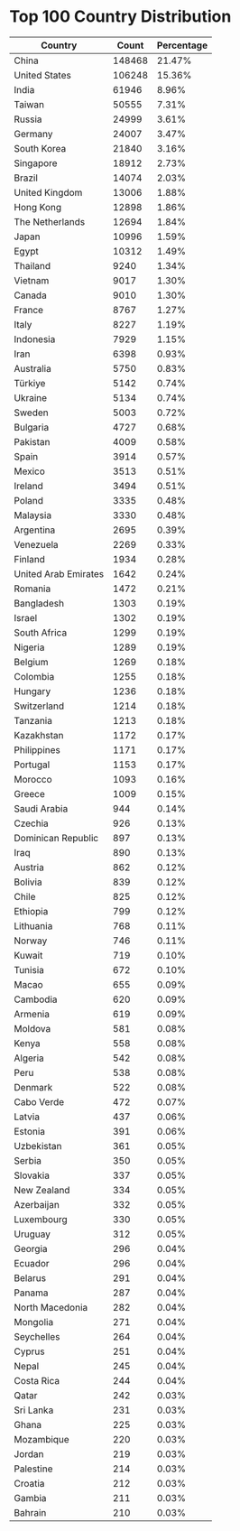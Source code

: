 # Top 100 Country Distribution
| Country | Count | Percentage |
|----|----|----|
| China | 148468 | 21.47% |
| United States | 106248 | 15.36% |
| India | 61946 | 8.96% |
| Taiwan | 50555 | 7.31% |
| Russia | 24999 | 3.61% |
| Germany | 24007 | 3.47% |
| South Korea | 21840 | 3.16% |
| Singapore | 18912 | 2.73% |
| Brazil | 14074 | 2.03% |
| United Kingdom | 13006 | 1.88% |
| Hong Kong | 12898 | 1.86% |
| The Netherlands | 12694 | 1.84% |
| Japan | 10996 | 1.59% |
| Egypt | 10312 | 1.49% |
| Thailand | 9240 | 1.34% |
| Vietnam | 9017 | 1.30% |
| Canada | 9010 | 1.30% |
| France | 8767 | 1.27% |
| Italy | 8227 | 1.19% |
| Indonesia | 7929 | 1.15% |
| Iran | 6398 | 0.93% |
| Australia | 5750 | 0.83% |
| Türkiye | 5142 | 0.74% |
| Ukraine | 5134 | 0.74% |
| Sweden | 5003 | 0.72% |
| Bulgaria | 4727 | 0.68% |
| Pakistan | 4009 | 0.58% |
| Spain | 3914 | 0.57% |
| Mexico | 3513 | 0.51% |
| Ireland | 3494 | 0.51% |
| Poland | 3335 | 0.48% |
| Malaysia | 3330 | 0.48% |
| Argentina | 2695 | 0.39% |
| Venezuela | 2269 | 0.33% |
| Finland | 1934 | 0.28% |
| United Arab Emirates | 1642 | 0.24% |
| Romania | 1472 | 0.21% |
| Bangladesh | 1303 | 0.19% |
| Israel | 1302 | 0.19% |
| South Africa | 1299 | 0.19% |
| Nigeria | 1289 | 0.19% |
| Belgium | 1269 | 0.18% |
| Colombia | 1255 | 0.18% |
| Hungary | 1236 | 0.18% |
| Switzerland | 1214 | 0.18% |
| Tanzania | 1213 | 0.18% |
| Kazakhstan | 1172 | 0.17% |
| Philippines | 1171 | 0.17% |
| Portugal | 1153 | 0.17% |
| Morocco | 1093 | 0.16% |
| Greece | 1009 | 0.15% |
| Saudi Arabia | 944 | 0.14% |
| Czechia | 926 | 0.13% |
| Dominican Republic | 897 | 0.13% |
| Iraq | 890 | 0.13% |
| Austria | 862 | 0.12% |
| Bolivia | 839 | 0.12% |
| Chile | 825 | 0.12% |
| Ethiopia | 799 | 0.12% |
| Lithuania | 768 | 0.11% |
| Norway | 746 | 0.11% |
| Kuwait | 719 | 0.10% |
| Tunisia | 672 | 0.10% |
| Macao | 655 | 0.09% |
| Cambodia | 620 | 0.09% |
| Armenia | 619 | 0.09% |
| Moldova | 581 | 0.08% |
| Kenya | 558 | 0.08% |
| Algeria | 542 | 0.08% |
| Peru | 538 | 0.08% |
| Denmark | 522 | 0.08% |
| Cabo Verde | 472 | 0.07% |
| Latvia | 437 | 0.06% |
| Estonia | 391 | 0.06% |
| Uzbekistan | 361 | 0.05% |
| Serbia | 350 | 0.05% |
| Slovakia | 337 | 0.05% |
| New Zealand | 334 | 0.05% |
| Azerbaijan | 332 | 0.05% |
| Luxembourg | 330 | 0.05% |
| Uruguay | 312 | 0.05% |
| Georgia | 296 | 0.04% |
| Ecuador | 296 | 0.04% |
| Belarus | 291 | 0.04% |
| Panama | 287 | 0.04% |
| North Macedonia | 282 | 0.04% |
| Mongolia | 271 | 0.04% |
| Seychelles | 264 | 0.04% |
| Cyprus | 251 | 0.04% |
| Nepal | 245 | 0.04% |
| Costa Rica | 244 | 0.04% |
| Qatar | 242 | 0.03% |
| Sri Lanka | 231 | 0.03% |
| Ghana | 225 | 0.03% |
| Mozambique | 220 | 0.03% |
| Jordan | 219 | 0.03% |
| Palestine | 214 | 0.03% |
| Croatia | 212 | 0.03% |
| Gambia | 211 | 0.03% |
| Bahrain | 210 | 0.03% |
